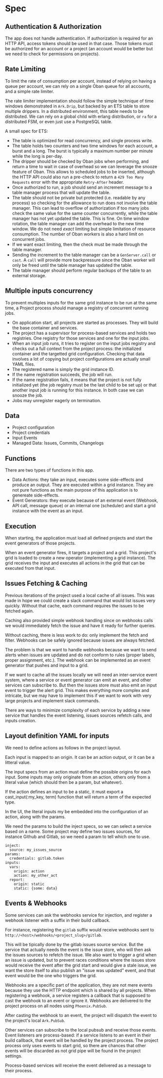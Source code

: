 # Spec


## Authentication & Authorization

The app does not handle authentication. If authorization is required for an HTTP
API, access tokens should be used in that case. Those tokens must be authorized
for an account or a project (an account would be better but we need to check for
permissions on projects).


## Rate Limiting

To limit the rate of consumption per account, instead of relying on having a
queue per account, we can rely on a single Oban queue for all accounts, and a
simple rate limiter.

The rate limiter implementation should follow the simple technique of time
windows demonstrated in `Ark.Drip`, but backed by an ETS table to store multiple
drippers.  In a distributed environment, this table needs to be distributed. We
can rely on a global child with erlang distribution, or `ra` for a distributed
FSM, or even just use a PostgreSQL table.

A small spec for ETS:

* The table is optimized for read concurrency, and single process write.
* The table holds two counters and two time windows for each account, a burst
  and a long. The burst is typically a maximum number per minute while the long
  is per-day.
* The dripper should be checked by Oban jobs when performing, and return a time
  to wait in case of overhead so we can leverage the snooze feature of Oban.
  This allows to scheduled jobs to be inserted, although the HTTP API could also
  run a pre-check to return a `429 Too Many Requests` error with the appropriate
  `Retry-After` header.
* Once authorized to run, a job should send an increment message to a table
  manager process that will update the table.
* The table should not be private but protected (i.e. readable by any process)
  so checking for the allowance to run does not involve the table manager. This
  can lead to overflow of authorization if too many jobs check the same value
  for the same counter concurrently, while the table manager has not yet updated
  the table. This is fine. On time window rotation, the table manager can add
  the overhead to the new time window. We do not need _exact_ limiting but
  simple limitation of resource consumption. The number of Oban workers is also
  a hard limit on concurrent jobs.
* If we want exact limiting, then the check must be made through the table
  manager.
* Sending the increment to the table manager can be a `GenServer.call` or
  `cast`. A `call` will provide more backpressure since the Oban worker will
  only be freed until the table manager has updated the table.
* The table manager should perform regular backups of the table to an external
  storage.


## Multiple inputs concurrency

To prevent multiples inputs for the same grid instance to be run at the same
time, a Project process should manage a registry of concurrent running jobs.

* On application start, all projects are started as processes. They will build
  the base container and services.
* The project has a supervisor for process-based services and holds two
  registries. One registry for those services and one for the input jobs.
* When an input job runs, it tries to register on the input jobs registry and
  checks out a full context from the project process: the initialized container
  and the targetted grid configuration. Checking that data involves a lot of
  copying but project configurations are actually small YAML files.
* The registered name is simply the grid instance ID.
* If the name registration succeeds, the job will run.
* If the name registration fails, it means that the project is not fully
  initialized yet (the job registry must be the last child to be set up) or that
  another input job is running for this instance. In both case we can snooze the
  job.
* Jobs may unregister eagerly on termination.


## Data

* Project configuration
* Project credentials
* Input Events
* Managed Data: Issues, Commits, Changelogs


## Functions

There are two types of functions in this app.

* Data Actions: they take an input, executes some side-effects and produce
  an output. They are executed within a grid instance. They are not pure
  functions as the main purpose of this application is to genereate
  side-effects.
* Event Generators: they execute because of an external event (Webhook, API
  call, message queue) or an internal one (scheduler) and start a grid instance
  with the event as an input.


## Execution

When starting, the application must load all defined projects and start the
event generators of those projects.

When an event generator fires, it targets a project and a grid. This project's
grid is loaded to create a new operator (implementing a grid instance). The grid
receives the input and executes all actions in the grid that can be executed
from that input.


## Issues Fetching & Caching

Previous iterations of the project used a local cache of all issues. This was
made in hope we could create a slack command that would list issues very
quickly.  Without that cache, each command requires the issues to be fetched
again.

Caching also provided simple webhook handling since on webhooks calls we would
immediately fetch the issue and have it ready for further queries.

Without caching, there is less work to do: only implement the fetch and filter.
Webhooks can be safely ignored because issues are always fetched.

The problem is that we want to handle webhooks because we want to send alerts
when issues are updated and do not conform to rules (proper labels, proper
assignment, etc.).  The webhook can be implemented as an event generator that
pushes and input to a grid.

If we want to cache all the issues locally we will need an inter-service event
system, where a service or event generator can emit an event, and other services
can subscribe to.  But then the issues store must also emit an input event to
trigger the alert grid.  This makes everything more complex and intricate, but
we may have to implement this if we want to work with very large projects and
implement slack commands.

There are ways to minimize complexity of each service by adding a new service
that handles the event listening, issues sources refetch calls, and inputs
creation.


## Layout definition YAML for inputs

We need to define actions as follows in the project layout.

Each input is mapped to an origin. It can be an action output, or it can
be a litteral value.

The input specs from an action must define the possible origins for each
input.  Some inputs may only originate from an action, others only from a
literal value (which should then be a param, but whatever).

If the action defines an input to be a static, it must export a
cast_input(:my_key, term) function that will return a term of the expected
type.

In the UI, the literal inputs my be embedded into the configuration of an
action, along with the params.

We need the params to build the inject specs, so we can select a service based
on a name. Some project may define two issues sources, for instance Github and
Gitlab, so we need a param to tell which one to use.

    inject:
      source: my_issues_source
    params:
      credentials: gitlab.token
    inputs:
      vars:
        origin: action
        action: my_other_act
      report:
        origin: static
        static: {some: data}


## Events & Webhooks

Some services can ask the webhooks service for injection, and register a webhook
listener with a suffix in their build callback.

For instance, registering the `gitlab` suffix would receive webhooks sent to
`http://<host>/webhooks/<project_slug>/gitlab`.

This will be tipically done by the gitlab issues source service. But the service
that actually needs the event is the issue store, who will then ask the issues
sources to refetch the issue. We also want to trigger a grid when an issue is
updated, but to prevent races conditions where the issues store would receive
the event after the grid start and would give a stale issue, we want the store
itself to also publish an "issue was updated" event, and that event would be the
one who triggers the grid.

Webhooks are a specific part of the application, they are not mere events
because they use the HTTP endpoint which is shared by all projects. When
registering a webhook, a service registers a callback that is supposed to cast
the webhook to an event or ignore it. Webhooks are delivered to the project
process on all nodes using `Phoenix.PubSub`.

After casting the webhook to an event, the project will dispatch the event to
the project's local `Ark.PubSub`.

Other services can subscribe to the local pubsub and receive those events. Event
listeners are process-based: if a service listens to an event in their build
callback, that event will be handled by the project process. The project process
only uses events to start grid, so there are chances that other events will be
discarded as not grid pipe will be found in the project settings.

Process-based services will receive the event delivered as a message to their
process.
